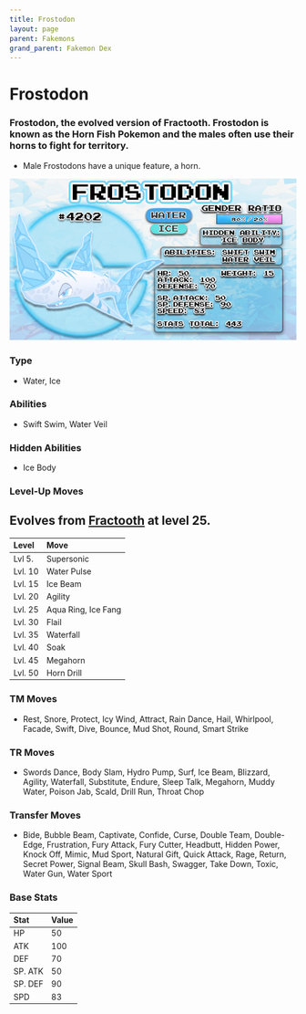 ```yaml
---
title: Frostodon
layout: page
parent: Fakemons
grand_parent: Fakemon Dex
---
```


# Frostodon
### Frostodon, the evolved version of Fractooth. Frostodon is known as the Horn Fish Pokemon and the males often use their horns to fight for territory.
- Male Frostodons have a unique feature, a horn.

![Image](/fakemon_pics/frostodon.png)

### Type
- Water, Ice

### Abilities
- Swift Swim, Water Veil

### Hidden Abilities
- Ice Body

### Level-Up Moves
## Evolves from [Fractooth](https://wiki.projectshiba.com/fakemon_dex/fractooth) at level 25.

| Level   | Move                |
|:--------|:--------------------|
| Lvl 5.  | Supersonic          |
| Lvl. 10 | Water Pulse         |
| Lvl. 15 | Ice Beam            |
| Lvl. 20 | Agility             |
| Lvl. 25 | Aqua Ring, Ice Fang |
| Lvl. 30 | Flail               |
| Lvl. 35 | Waterfall           |
| Lvl. 40 | Soak                |
| Lvl. 45 | Megahorn            |
| Lvl. 50 | Horn Drill          |

### TM Moves
- Rest, Snore, Protect, Icy Wind, Attract, Rain Dance, Hail, Whirlpool, Facade, Swift, Dive, Bounce, Mud Shot, Round, Smart Strike

### TR Moves
- Swords Dance, Body Slam, Hydro Pump, Surf, Ice Beam, Blizzard, Agility, Waterfall, Substitute, Endure, Sleep Talk, Megahorn, Muddy Water, Poison Jab, Scald, Drill Run, Throat Chop

### Transfer Moves
- Bide, Bubble Beam, Captivate, Confide, Curse, Double Team, Double-Edge, Frustration, Fury Attack, Fury Cutter, Headbutt, Hidden Power, Knock Off, Mimic, Mud Sport, Natural Gift, Quick Attack, Rage, Return, Secret Power, Signal Beam, Skull Bash, Swagger, Take Down, Toxic, Water Gun, Water Sport

### Base Stats

| Stat    | Value |
|:--------|:------|
| HP      | 50    |
| ATK     | 100   |
| DEF     | 70    |
| SP. ATK | 50    |
| SP. DEF | 90    |
| SPD     | 83    |